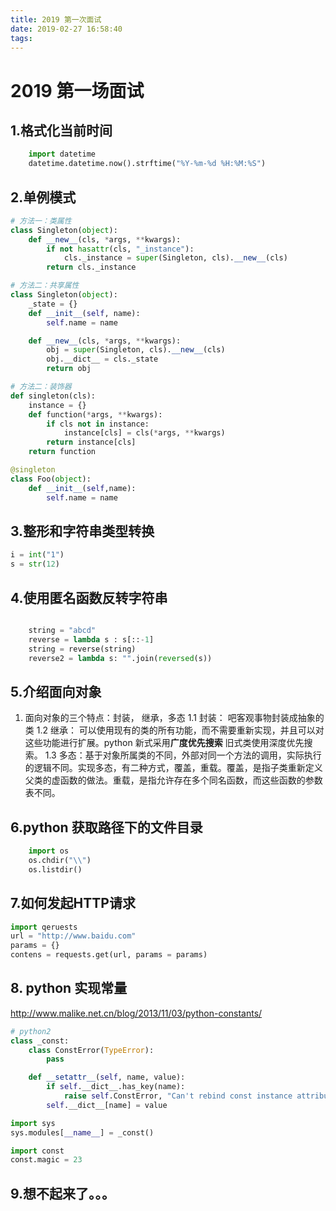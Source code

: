 ```yaml
---
title: 2019 第一次面试
date: 2019-02-27 16:58:40
tags:
---
```


# 2019 第一场面试

## 1.格式化当前时间

```python
    import datetime
    datetime.datetime.now().strftime("%Y-%m-%d %H:%M:%S")
```

## 2.单例模式

```python
# 方法一：类属性
class Singleton(object):
    def __new__(cls, *args, **kwargs):
        if not hasattr(cls, "_instance"):
            cls._instance = super(Singleton, cls).__new__(cls)
        return cls._instance

# 方法二：共享属性
class Singleton(object):
    _state = {}
    def __init__(self, name):
        self.name = name

    def __new__(cls, *args, **kwargs):
        obj = super(Singleton, cls).__new__(cls)
        obj.__dict__ = cls._state
        return obj

# 方法二：装饰器
def singleton(cls):
    instance = {}
    def function(*args, **kwargs):
        if cls not in instance:
            instance[cls] = cls(*args, **kwargs)
        return instance[cls]
    return function

@singleton
class Foo(object):
    def __init__(self,name):
        self.name = name

```

## 3.整形和字符串类型转换

```python
i = int("1")
s = str(12)
```

## 4.使用匿名函数反转字符串

```python

    string = "abcd"
    reverse = lambda s : s[::-1]
    string = reverse(string)
    reverse2 = lambda s: "".join(reversed(s))

```

## 5.介绍面向对象

1. 面向对象的三个特点：封装， 继承，多态
   1.1 封装： 吧客观事物封装成抽象的类
   1.2 继承： 可以使用现有的类的所有功能，而不需要重新实现，并且可以对这些功能进行扩展。python 新式采用**广度优先搜索** 旧式类使用深度优先搜索。
   1.3 多态：基于对象所属类的不同，外部对同一个方法的调用，实际执行的逻辑不同。实现多态，有二种方式，覆盖，重载。覆盖，是指子类重新定义父类的虚函数的做法。重载，是指允许存在多个同名函数，而这些函数的参数表不同。

## 6.python 获取路径下的文件目录

```python
    import os
    os.chdir("\\")
    os.listdir()
```

## 7.如何发起HTTP请求

```python
import qeruests
url = "http://www.baidu.com"
params = {}
contens = requests.get(url, params = params)

```

## 8. python 实现常量

http://www.malike.net.cn/blog/2013/11/03/python-constants/

```python
# python2
class _const:
    class ConstError(TypeError):
        pass

    def __setattr__(self, name, value):
        if self.__dict__.has_key(name):
            raise self.ConstError, "Can't rebind const instance attribute (%s)" % name
        self.__dict__[name] = value

import sys
sys.modules[__name__] = _const()

import const
const.magic = 23

```

## 9.想不起来了。。。